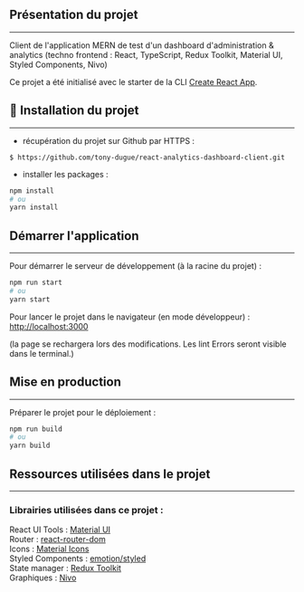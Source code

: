 ## Présentation du projet
***

Client de l'application MERN de test d'un dashboard d'administration & analytics (techno frontend : React, TypeScript, Redux Toolkit, Material UI, Styled Components, Nivo)

Ce projet a été initialisé avec le starter de la CLI [Create React App](https://github.com/facebook/create-react-app).


## 🚀 Installation du projet
***

- récupération du projet sur Github par HTTPS :

```shell script
$ https://github.com/tony-dugue/react-analytics-dashboard-client.git
```

- installer les packages :
```bash
npm install
# ou
yarn install
```

## Démarrer l'application
***
Pour démarrer le serveur de développement (à la racine du projet) :
```bash
npm run start
# ou
yarn start
```

Pour lancer le projet dans le navigateur (en mode développeur) :
[http://localhost:3000](http://localhost:3000)

(la page se rechargera lors des modifications.
Les lint Errors seront visible dans le terminal.)

## Mise en production
***

Préparer le projet pour le déploiement :

```bash
npm run build
# ou
yarn build
```

## Ressources utilisées dans le projet
***

### Librairies utilisées dans ce projet :

React UI Tools : [Material UI](https://mui.com/)<br />
Router : [react-router-dom](https://www.npmjs.com/package/react-router-dom) <br />
Icons : [Material Icons](https://mui.com/material-ui/material-icons/) <br />
Styled Components : [emotion/styled](https://emotion.sh/docs/introduction) <br />
State manager : [Redux Toolkit](https://redux.js.org/) <br />
Graphiques : [Nivo](https://nivo.rocks/) <br />
